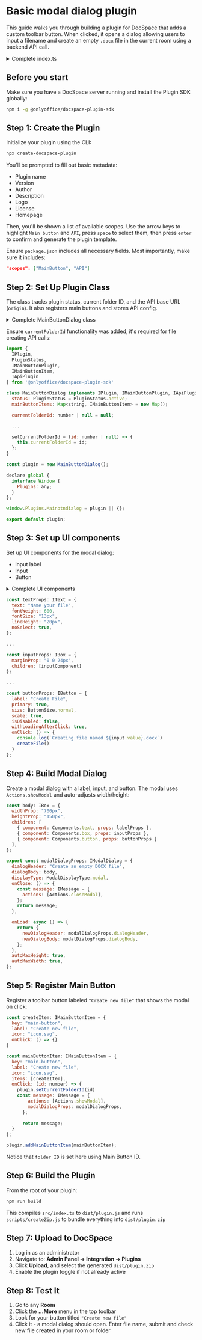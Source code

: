 # Basic modal dialog plugin

This guide walks you through building a plugin for DocSpace that adds a custom toolbar button. When clicked, it opens a dialog allowing users to input a filename and create an empty `.docx` file in the current room using a backend API call.

<details>
  <summary>Complete index.ts</summary>

``` js
import { 
  IPlugin, 
  PluginStatus, 
  IMainButtonPlugin, 
  IMainButtonItem, 
  IApiPlugin 
} from '@onlyoffice/docspace-plugin-sdk'

import { 
  Actions, 
  Components, 
  IBox, 
  IText, 
  IMessage, 
  IModalDialog, 
  ModalDisplayType, 
  IButton, 
  ButtonSize,
  IInput,
  InputAutocomplete,
  InputSize,
  InputType,
  InputGroup
} from "@onlyoffice/docspace-plugin-sdk"

class MainButtonDialog implements IPlugin, IMainButtonPlugin, IApiPlugin {
  status: PluginStatus = PluginStatus.active;
  mainButtonItems: Map<string, IMainButtonItem> = new Map();

  currentFolderId: number | null = null;

  onLoadCallback = async () => {};
           
  updateStatus = (status: PluginStatus) => {
    this.status = status;
  };
          
  getStatus = () => {
    return this.status;
  };
          
  setOnLoadCallback = (callback: () => Promise<void>) => {
    this.onLoadCallback = callback;
  };
        
  addMainButtonItem = (item: IMainButtonItem ): void => {
    this.mainButtonItems.set(item.key, item);
  };
        
  getMainButtonItems = (): Map<string, IMainButtonItem > => {
    return this.mainButtonItems;
  };
        
  updateMainButtonItem = (item: IMainButtonItem): void => {
    this.mainButtonItems.set(item.key, item);
  };
  
  origin = "";
  proxy = "";
  prefix = "";

  setOrigin = (origin: string): void => {
    this.origin = origin;
  };

  getOrigin = (): string => {
    return this.origin;
  };

  setProxy = (proxy: string): void => {
    this.proxy = proxy;
  };

  getProxy = (): string => {
    return this.proxy;
  }

  setPrefix = (prefix: string): void => {
    this.prefix = prefix;
  };

  getPrefix = (): string => {
    return this.prefix;
  };

  setAPI = (origin: string, proxy: string, prefix: string): void => {
    this.origin = origin;
    this.proxy = proxy;
    this.prefix = prefix;
  };

  getAPI = (): {origin: string; proxy: string; prefix: string} => {
    return { origin: this.origin, proxy: this.proxy, prefix: this.prefix };
  };

  setCurrentFolderId = (id: number | null) => {
    this.currentFolderId = id;
  };
}

const plugin = new MainButtonDialog();

const labelProps: IText = {
  text: "Name your file",
  fontWeight: 600,
  fontSize: "13px",
  lineHeight: "20px",
  noSelect: true,
};

const onChange = (value: string) => {
  input.value = value;
  const message: IMessage = {
    actions: [Actions.updateProps],
    newProps: input,
  };
  return message;
};

const input: IInput = {
  value: "",
  onChange,
  scale: true,
  size: InputSize.base,
  type: InputType.text,
  autoComplete: InputAutocomplete.off,
};

const inputComponent: InputGroup = {
  component: Components.input,
  props: input,
};

const inputProps: IBox = {
  marginProp: "0 0 24px",
  children: [inputComponent]
};

const createFile = () => {
  fetch(
    `${plugin.getOrigin()}/api/2.0/files/${plugin.currentFolderId}/file`,
    {
      method: "POST",
      headers: {
        "Content-Type": "application/json;charset=utf-8",
      },
      body: JSON.stringify({
        title: `${input.value}.docx`
      }),
    }
  );
};

const buttonProps: IButton = {
  label: "Create File",
  primary: true,
  size: ButtonSize.normal,
  scale: true,
  isDisabled: false,
  withLoadingAfterClick: true,
  onClick: () => {
    console.log(`Creating file named ${input.value}.docx`)
    createFile()
  }
};

const body: IBox = {
  widthProp: "700px",
  heightProp: "150px",
  children: [
    { component: Components.text, props: labelProps },
    { component: Components.box, props: inputProps },
    { component: Components.button, props: buttonProps }
  ],
};

export const modalDialogProps: IModalDialog = {
  dialogHeader: "Create an empty DOCX file",
  dialogBody: body,
  displayType: ModalDisplayType.modal,
  onClose: () => {
    const message: IMessage = {
      actions: [Actions.closeModal],
    };
    return message;
  },

  onLoad: async () => {
    return {
      newDialogHeader: modalDialogProps.dialogHeader,
      newDialogBody: modalDialogProps.dialogBody,
    };
  },
  autoMaxHeight: true,
  autoMaxWidth: true,
};

const createItem: IMainButtonItem = {
  key: "main-button",
  label: "Create new file",
  icon: "icon.svg",
  onClick: () => {}
}

const mainButtonItem: IMainButtonItem = {
  key: "main-button",
  label: "Create new file",
  icon: "icon.svg",
  items: [createItem],
  onClick: (id: number) => {
    plugin.setCurrentFolderId(id)
    const message: IMessage = {
        actions: [Actions.showModal],
        modalDialogProps: modalDialogProps,
      };
  
      return message;
  }
};

plugin.addMainButtonItem(mainButtonItem);

declare global {
  interface Window {
    Plugins: any;
  }
};

window.Plugins.Mainbtndialog = plugin || {};

export default plugin;
```

</details>

## Before you start

Make sure you have a DocSpace server running and install the Plugin SDK globally:

```bash
npm i -g @onlyoffice/docspace-plugin-sdk
```

## Step 1: Create the Plugin

Initialize your plugin using the CLI:

```bash
npx create-docspace-plugin
```

You'll be prompted to fill out basic metadata:
- Plugin name
- Version
- Author
- Description
- Logo
- License
- Homepage

Then, you'll be shown a list of available scopes.
Use the arrow keys to highlight `Main button` and `API`, press `space` to select them, then press `enter` to confirm and generate the plugin template.

Ensure `package.json` includes all necessary fields. Most importantly, make sure it includes:
```json
"scopes": ["MainButton", "API"]
```

## Step 2: Set Up Plugin Class

The class tracks plugin status, current folder ID, and the API base URL (`origin`). It also registers main buttons and stores API config.
<details>
  <summary>Complete MainButtonDialog class</summary>

``` js
import { 
  IPlugin, 
  PluginStatus, 
  IMainButtonPlugin, 
  IMainButtonItem, 
  IApiPlugin 
} from '@onlyoffice/docspace-plugin-sdk'

class MainButtonDialog implements IPlugin, IMainButtonPlugin, IApiPlugin {
  status: PluginStatus = PluginStatus.active;
  mainButtonItems: Map<string, IMainButtonItem> = new Map();

  currentFolderId: number | null = null;

  onLoadCallback = async () => {};
           
  updateStatus = (status: PluginStatus) => {
    this.status = status;
  };
          
  getStatus = () => {
    return this.status;
  };
          
  setOnLoadCallback = (callback: () => Promise<void>) => {
    this.onLoadCallback = callback;
  };
        
  addMainButtonItem = (item: IMainButtonItem ): void => {
    this.mainButtonItems.set(item.key, item);
  };
        
  getMainButtonItems = (): Map<string, IMainButtonItem > => {
    return this.mainButtonItems;
  };
        
  updateMainButtonItem = (item: IMainButtonItem): void => {
    this.mainButtonItems.set(item.key, item);
  };
  
  origin = "";
  proxy = "";
  prefix = "";

  setOrigin = (origin: string): void => {
    this.origin = origin;
  };

  getOrigin = (): string => {
    return this.origin;
  };

  setProxy = (proxy: string): void => {
    this.proxy = proxy;
  };

  getProxy = (): string => {
    return this.proxy;
  }

  setPrefix = (prefix: string): void => {
    this.prefix = prefix;
  };

  getPrefix = (): string => {
    return this.prefix;
  };

  setAPI = (origin: string, proxy: string, prefix: string): void => {
    this.origin = origin;
    this.proxy = proxy;
    this.prefix = prefix;
  };

  getAPI = (): {origin: string; proxy: string; prefix: string} => {
    return { origin: this.origin, proxy: this.proxy, prefix: this.prefix };
  };

  setCurrentFolderId = (id: number | null) => {
    this.currentFolderId = id;
  };
}

const plugin = new MainButtonDialog();

declare global {
  interface Window {
    Plugins: any;
  }
};

window.Plugins.Mainbtndialog = plugin || {};

export default plugin;
```

</details>

Ensure `currentFolderId` functionality was added, it's required for file creating API calls:

```js
import { 
  IPlugin, 
  PluginStatus, 
  IMainButtonPlugin, 
  IMainButtonItem, 
  IApiPlugin 
} from '@onlyoffice/docspace-plugin-sdk'

class MainButtonDialog implements IPlugin, IMainButtonPlugin, IApiPlugin {
  status: PluginStatus = PluginStatus.active;
  mainButtonItems: Map<string, IMainButtonItem> = new Map();

  currentFolderId: number | null = null;

  ...

  setCurrentFolderId = (id: number | null) => {
    this.currentFolderId = id;
  };
}

const plugin = new MainButtonDialog();

declare global {
  interface Window {
    Plugins: any;
  }
};

window.Plugins.Mainbtndialog = plugin || {};

export default plugin;
```

## Step 3: Set up UI components

Set up UI components for the modal dialog:
- Input label
- Input
- Button

<details>
  <summary>Complete UI components</summary>

``` js
const labelProps: IText = {
  text: "Name your file",
  fontWeight: 600,
  fontSize: "13px",
  lineHeight: "20px",
  noSelect: true,
};

const onChange = (value: string) => {
  input.value = value;
  const message: IMessage = {
    actions: [Actions.updateProps],
    newProps: input,
  };
  return message;
};

const input: IInput = {
  value: "",
  onChange,
  scale: true,
  size: InputSize.base,
  type: InputType.text,
  autoComplete: InputAutocomplete.off,
};

const inputComponent: InputGroup = {
  component: Components.input,
  props: input,
};

const inputProps: IBox = {
  marginProp: "0 0 24px",
  children: [inputComponent]
};

const createFile = () => {
  fetch(
    `${plugin.getOrigin()}/api/2.0/files/${plugin.currentFolderId}/file`,
    {
      method: "POST",
      headers: {
        "Content-Type": "application/json;charset=utf-8",
      },
      body: JSON.stringify({
        title: `${input.value}.docx`
      }),
    }
  );
};

const buttonProps: IButton = {
  label: "Create File",
  primary: true,
  size: ButtonSize.normal,
  scale: true,
  isDisabled: false,
  withLoadingAfterClick: true,
  onClick: () => {
    console.log(`Creating file named ${input.value}.docx`)
    createFile()
  }
};
```
</details>

``` js
const textProps: IText = {
  text: "Name your file",
  fontWeight: 600,
  fontSize: "13px",
  lineHeight: "20px",
  noSelect: true,
};

...

const inputProps: IBox = {
  marginProp: "0 0 24px",
  children: [inputComponent]
};

...

const buttonProps: IButton = {
  label: "Create File",
  primary: true,
  size: ButtonSize.normal,
  scale: true,
  isDisabled: false,
  withLoadingAfterClick: true,
  onClick: () => {
    console.log(`Creating file named ${input.value}.docx`)
    createFile()
  }
};
```

## Step 4: Build Modal Dialog

Create a modal dialog with a label, input, and button. The modal uses `Actions.showModal` and auto-adjusts width/height:

```js
const body: IBox = {
  widthProp: "700px",
  heightProp: "150px",
  children: [
    { component: Components.text, props: labelProps },
    { component: Components.box, props: inputProps },
    { component: Components.button, props: buttonProps }
  ],
};

export const modalDialogProps: IModalDialog = {
  dialogHeader: "Create an empty DOCX file",
  dialogBody: body,
  displayType: ModalDisplayType.modal,
  onClose: () => {
    const message: IMessage = {
      actions: [Actions.closeModal],
    };
    return message;
  },

  onLoad: async () => {
    return {
      newDialogHeader: modalDialogProps.dialogHeader,
      newDialogBody: modalDialogProps.dialogBody,
    };
  },
  autoMaxHeight: true,
  autoMaxWidth: true,
};
```

## Step 5: Register Main Button

Register a toolbar button labeled `"Create new file"` that shows the modal on click:

```js
const createItem: IMainButtonItem = {
  key: "main-button",
  label: "Create new file",
  icon: "icon.svg",
  onClick: () => {}
}

const mainButtonItem: IMainButtonItem = {
  key: "main-button",
  label: "Create new file",
  icon: "icon.svg",
  items: [createItem],
  onClick: (id: number) => {
    plugin.setCurrentFolderId(id)
    const message: IMessage = {
        actions: [Actions.showModal],
        modalDialogProps: modalDialogProps,
      };
  
      return message;
  }
};

plugin.addMainButtonItem(mainButtonItem);
```

Notice that `folder ID` is set here using Main Button ID.

## Step 6: Build the Plugin

From the root of your plugin:

```bash
npm run build
```

This compiles `src/index.ts` to `dist/plugin.js` and runs `scripts/createZip.js` to bundle everything into `dist/plugin.zip`

## Step 7: Upload to DocSpace

1. Log in as an administrator
2. Navigate to: **Admin Panel → Integration → Plugins**
3. Click **Upload**, and select the generated `dist/plugin.zip`
4. Enable the plugin toggle if not already active

## Step 8: Test It

1. Go to any **Room**
2. Click the **...More** menu in the top toolbar
3. Look for your button titled `"Create new file"`
4. Click it - a modal dialog should open. Enter file name, submit and check new file created in your room or folder